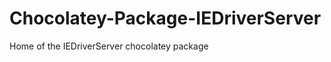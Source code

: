 Chocolatey-Package-IEDriverServer
=================================

Home of the IEDriverServer chocolatey package